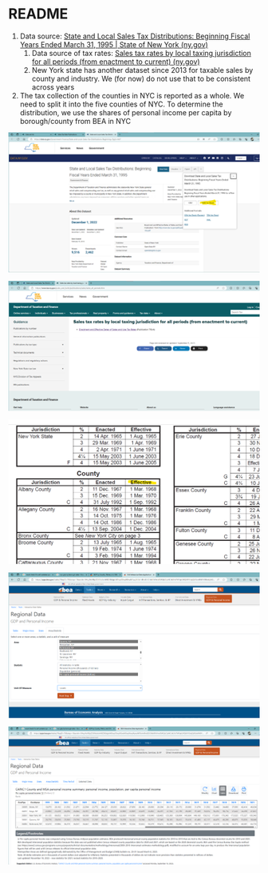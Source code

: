# README

1. Data source: [State and Local Sales Tax Distributions: Beginning Fiscal Years Ended March 31, 1995 | State of New York (ny.gov)](https://data.ny.gov/Government-Finance/State-and-Local-Sales-Tax-Distributions-Beginning-/5g2s-tnb7)
    1. Data source of tax rates: [Sales tax rates by local taxing jurisdiction for all periods (from enactment to current) (ny.gov)](https://www.tax.ny.gov/pubs_and_bulls/publications/sales/rates_all_periods.htm)
    2. New York state has another dataset since 2013 for taxable sales by county and industry. We (for now) do not use that to be consistent across years
2. The tax collection of the counties in NYC is reported as a whole. We need to split it into the five counties of NYC. To determine the distribution, we use the shares of personal income per capita by borough/county from BEA in NYC

![image-20230917231015652](README.assets/image-20230917231015652.png)

![image-20230917231708647](README.assets/image-20230917231708647.png)

![image-20230917232510468](README.assets/image-20230917232510468.png)

![image-20230918002138219](README.assets/image-20230918002138219.png)

![image-20230918002248935](README.assets/image-20230918002248935.png)
